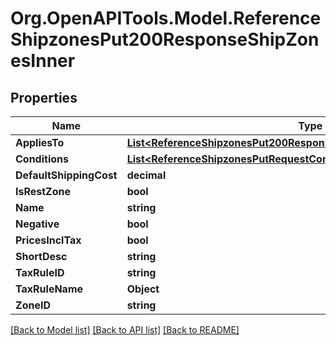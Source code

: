 # Org.OpenAPITools.Model.ReferenceShipzonesPut200ResponseShipZonesInner

## Properties

Name | Type | Description | Notes
------------ | ------------- | ------------- | -------------
**AppliesTo** | [**List&lt;ReferenceShipzonesPut200ResponseShipZonesInnerAppliesToInner&gt;**](ReferenceShipzonesPut200ResponseShipZonesInnerAppliesToInner.md) |  | [optional] 
**Conditions** | [**List&lt;ReferenceShipzonesPutRequestConditionsInner&gt;**](ReferenceShipzonesPutRequestConditionsInner.md) |  | [optional] 
**DefaultShippingCost** | **decimal** |  | [optional] 
**IsRestZone** | **bool** |  | [optional] 
**Name** | **string** |  | [optional] 
**Negative** | **bool** |  | [optional] 
**PricesInclTax** | **bool** |  | [optional] 
**ShortDesc** | **string** |  | [optional] 
**TaxRuleID** | **string** |  | [optional] 
**TaxRuleName** | **Object** |  | [optional] 
**ZoneID** | **string** |  | [optional] 

[[Back to Model list]](../README.md#documentation-for-models) [[Back to API list]](../README.md#documentation-for-api-endpoints) [[Back to README]](../README.md)

